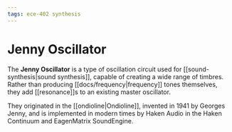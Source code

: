 ```yaml
---
tags: ece-402 synthesis
---
```


# Jenny Oscillator

The **Jenny Oscillator** is a type of oscillation circuit used for [[sound-synthesis|sound synthesis]], capable of creating a wide range of timbres. Rather than producing [[docs/frequency|frequency]] tones themselves, they add [[resonance]]s to an existing master oscillator.

They originated in the [[ondioline|Ondioline]], invented in 1941 by Georges Jenny, and is implemented in modern times by Haken Audio in the Haken Continuum and EagenMatrix SoundEngine.
